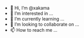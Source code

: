 - 👋 Hi, I’m @xakama
- 👀 I’m interested in ...
- 🌱 I’m currently learning ...
- 💞️ I’m looking to collaborate on ...
- 📫 How to reach me ...

<!---
xakama/xakama is a ✨ special ✨ repository because its `README.md` (this file) appears on your GitHub profile.
You can click the Preview link to take a look at your changes.
--->
